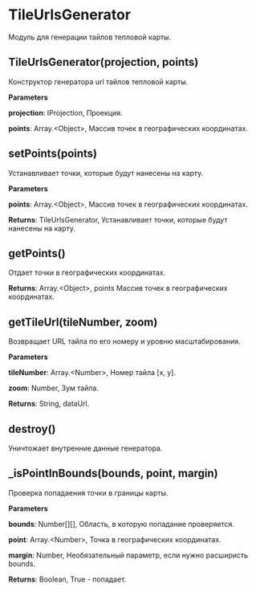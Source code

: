 TileUrlsGenerator
===

Модуль для генерации тайлов тепловой карты.

TileUrlsGenerator(projection, points) 
-----------------------------
Конструктор генератора url тайлов тепловой карты.

**Parameters**

**projection**: IProjection, Проекция.

**points**: Array.&lt;Object&gt;, Массив точек в географических координатах.


setPoints(points) 
-----------------------------
Устанавливает точки, которые будут нанесены на карту.

**Parameters**

**points**: Array.&lt;Object&gt;, Массив точек в географических координатах.

**Returns**: TileUrlsGenerator, Устанавливает точки, которые будут нанесены на карту.

getPoints() 
-----------------------------
Отдает точки в географических координатах.

**Returns**: Array.&lt;Object&gt;, points Массив точек в географических координатах.

getTileUrl(tileNumber, zoom) 
-----------------------------
Возвращает URL тайла по его номеру и уровню масштабирования.

**Parameters**

**tileNumber**: Array.&lt;Number&gt;, Номер тайла [x, y].

**zoom**: Number, Зум тайла.

**Returns**: String, dataUrl.

destroy() 
-----------------------------
Уничтожает внутренние данные генератора.


_isPointInBounds(bounds, point, margin) 
-----------------------------
Проверка попадаения точки в границы карты.

**Parameters**

**bounds**: Number[][], Область, в которую попадание проверяется.

**point**: Array.&lt;Number&gt;, Точка в географических координатах.

**margin**: Number, Необязательный параметр, если нужно расширисть bounds.

**Returns**: Boolean, True - попадает.
